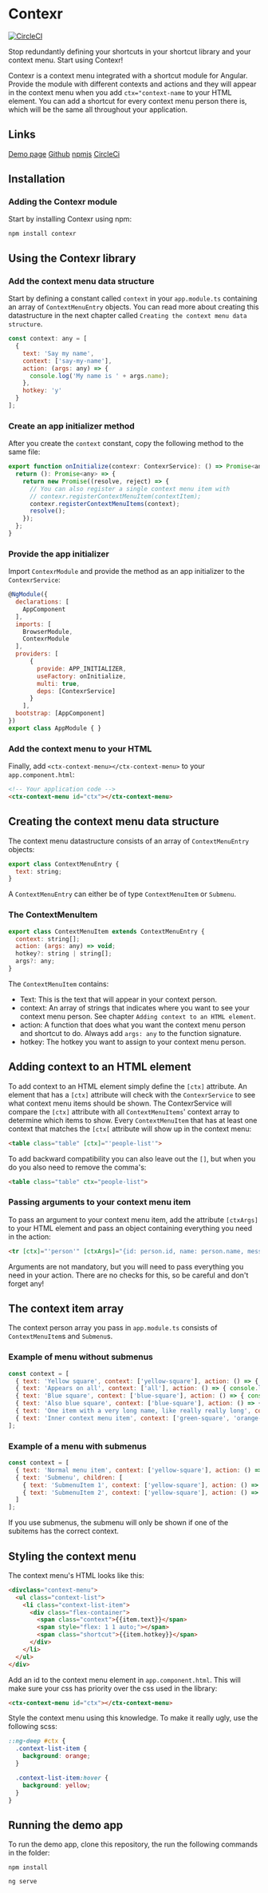 # Contexr
[![CircleCI](https://circleci.com/gh/kayvanbree/contexr.svg?style=svg&circle-token=66e7379fa4a7d7da91bc35180f43b639a6847106)](https://circleci.com/gh/kayvanbree/contexr)

Stop redundantly defining your shortcuts in your shortcut library and your context menu. Start using Contexr!

Contexr is a context menu integrated with a shortcut module for Angular. Provide the module with
different contexts and actions and they will appear in the context menu when you add `ctx="context-name`
to your HTML element. You can add a shortcut for every context menu person there is, which will be 
the same all throughout your application. 

## Links

[Demo page](https://kayvanbree.github.io/contexr/)
[Github](https://github.com/kayvanbree/contexr)
[npmjs](https://www.npmjs.com/package/contexr)
[CircleCi](https://circleci.com/gh/kayvanbree/contexr)

## Installation

### Adding the Contexr module

Start by installing Contexr using npm:

```
npm install contexr
```

## Using the Contexr library

### Add the context menu data structure

Start by defining a constant called `context` in your `app.module.ts` containing an array 
of `ContextMenuEntry` objects. You can read more about creating this datastructure in the next 
chapter called `Creating the context menu data structure`.

```javascript
const context: any = [
  {
    text: 'Say my name',
    context: ['say-my-name'],
    action: (args: any) => {
      console.log('My name is ' + args.name);
    },
    hotkey: 'y'
  }
];
```

### Create an app initializer method

After you create the `context` constant, copy the following method to the same file:

```javascript
export function onInitialize(contexr: ContexrService): () => Promise<any> {
  return (): Promise<any> => {
    return new Promise((resolve, reject) => {
      // You can also register a single context menu item with
      // contexr.registerContextMenuItem(contextItem);
      contexr.registerContextMenuItems(context);
      resolve();
    });
  };
}
```

### Provide the app initializer

Import `ContexrModule` and provide the method as an app initializer to the `ContexrService`:

```javascript
@NgModule({
  declarations: [
    AppComponent
  ],
  imports: [
    BrowserModule,
    ContexrModule
  ],
  providers: [
      {
        provide: APP_INITIALIZER,
        useFactory: onInitialize,
        multi: true,
        deps: [ContexrService]
      }
    ],
  bootstrap: [AppComponent]
})
export class AppModule { }
```

### Add the context menu to your HTML

Finally, add `<ctx-context-menu></ctx-context-menu>` to your `app.component.html`:

```html
<!-- Your application code -->
<ctx-context-menu id="ctx"></ctx-context-menu>
```

## Creating the context menu data structure

The context menu datastructure consists of an array of `ContextMenuEntry` objects:

```javascript
export class ContextMenuEntry {
  text: string;
}
```

A `ContextMenuEntry` can either be of type `ContextMenuItem` or `Submenu`.

### The ContextMenuItem

```javascript
export class ContextMenuItem extends ContextMenuEntry {
  context: string[];
  action: (args: any) => void;
  hotkey?: string | string[];
  args?: any;
}
```

The `ContextMenuItem` contains:
 
- Text: This is the text that will appear in your context person.
- context: An array of strings that indicates where you want 
to see your context menu person. See chapter `Adding context to an HTML element`.
- action: A function that does what you want the context menu person and 
shortcut to do. Always add `args: any` to the function signature.
- hotkey: The hotkey you want to assign to your context menu person.

## Adding context to an HTML element

To add context to an HTML element simply define the `[ctx]` attribute. An element that has a `[ctx]` 
attribute will check with the `ContexrService` to see what context menu items should be shown. 
The ContexrService will compare the `[ctx]` attribute with all `ContextMenuItems`' context array to
determine which items to show. Every `ContextMenuItem` that has at least one context that matches
the `[ctx[` attribute will show up in the context menu:

```html
<table class="table" [ctx]="'people-list'">
```

To add backward compatibility you can also leave out the `[]`, but when you do you also need to 
remove the comma's:

```html
<table class="table" ctx="people-list">
```

### Passing arguments to your context menu item

To pass an argument to your context menu item, add the attribute `[ctxArgs]` to your HTML element
and pass an object containing everything you need in the action:

```html
<tr [ctx]="'person'" [ctxArgs]="{id: person.id, name: person.name, message: person.message}">
```

Arguments are not mandatory, but you will need to pass everything you need in your action. There 
are no checks for this, so be careful and don't forget any!

## The context item array

The context person array you pass in `app.module.ts` consists of `ContextMenuItem`s and `Submenu`s.

### Example of menu without submenus

```javascript
const context = [
  { text: 'Yellow square', context: ['yellow-square'], action: () => { console.log('Yellow square'); }, hotkey: 'y' },
  { text: 'Appears on all', context: ['all'], action: () => { console.log('Appears on all'); }, hotkey: 'a' },
  { text: 'Blue square', context: ['blue-square'], action: () => { console.log('Blue square'); }, hotkey: 'b' },
  { text: 'Also blue square', context: ['blue-square'], action: () => { console.log('Also blue square'); }, hotkey: 'ctrl+b' },
  { text: 'One item with a very long name, like really really long', context: ['blue-square'], action: () => { console.log('One item with a very long name'); }, hotkey: 'ctrl+l' },
  { text: 'Inner context menu item', context: ['green-square', 'orange-square'], action: () => { console.log('Inner context'); }, hotkey: 'ctrl+l' }
];
```

### Example of a menu with submenus

```javascript
const context = [
  { text: 'Normal menu item', context: ['yellow-square'], action: () => { console.log('Yellow square'); }, hotkey: 'y' },
  { text: 'Submenu', children: [
    { text: 'SubmenuItem 1', context: ['yellow-square'], action: () => { console.log('Yellow square'); }, hotkey: 'y' },
    { text: 'SubmenuItem 2', context: ['yellow-square'], action: () => { console.log('Yellow square'); }, hotkey: 'y' },
  ]
];
```

If you use submenus, the submenu will only be shown if one of the subitems has the correct context.

## Styling the context menu

The context menu's HTML looks like this:

```html
<divclass="context-menu">
  <ul class="context-list">
    <li class="context-list-item">
      <div class="flex-container">
        <span class="context">{{item.text}}</span>
        <span style="flex: 1 1 auto;"></span>
        <span class="shortcut">{{item.hotkey}}</span>
      </div>
    </li>
  </ul>
</div>
```

Add an id to the context menu element in `app.component.html`. This will make sure your css has
priority over the css used in the library:
```html
<ctx-context-menu id="ctx"></ctx-context-menu>
```

Style the context menu using this knowledge. To make it really ugly, use the following scss:

```scss
::ng-deep #ctx {
  .context-list-item {
    background: orange;
  }

  .context-list-item:hover {
    background: yellow;
  }
}
```

## Running the demo app

To run the demo app, clone this repository, the run the following commands in the folder:

```
npm install
```

```
ng serve
```
